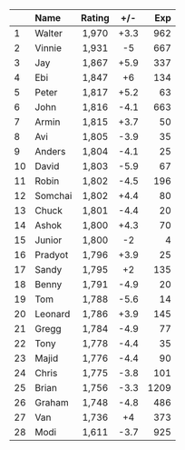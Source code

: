| |Name|Rating|+/-|Exp|
|-|:---|:----:|:-:|--:|
|1|Walter|1,970|+3.3|962|
|2|Vinnie|1,931|-5|667|
|3|Jay|1,867|+5.9|337|
|4|Ebi|1,847|+6|134|
|5|Peter|1,817|+5.2|63|
|6|John|1,816|-4.1|663|
|7|Armin|1,815|+3.7|50|
|8|Avi|1,805|-3.9|35|
|9|Anders|1,804|-4.1|25|
|10|David|1,803|-5.9|67|
|11|Robin|1,802|-4.5|196|
|12|Somchai|1,802|+4.4|80|
|13|Chuck|1,801|-4.4|20|
|14|Ashok|1,800|+4.3|70|
|15|Junior|1,800|-2|4|
|16|Pradyot|1,796|+3.9|25|
|17|Sandy|1,795|+2|135|
|18|Benny|1,791|-4.9|20|
|19|Tom|1,788|-5.6|14|
|20|Leonard|1,786|+3.9|145|
|21|Gregg|1,784|-4.9|77|
|22|Tony|1,778|-4.4|35|
|23|Majid|1,776|-4.4|90|
|24|Chris|1,775|-3.8|101|
|25|Brian|1,756|-3.3|1209|
|26|Graham|1,748|-4.8|486|
|27|Van|1,736|+4|373|
|28|Modi|1,611|-3.7|925|
